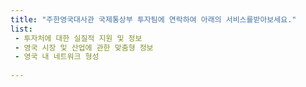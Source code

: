 ```yaml
---
title: "주한영국대사관 국제통상부 투자팀에 연락하여 아래의 서비스를받아보세요."
list: 
 - 투자처에 대한 실질적 지원 및 정보
 - 영국 시장 및 산업에 관한 맞춤형 정보
 - 영국 내 네트워크 형성
 
---
```

